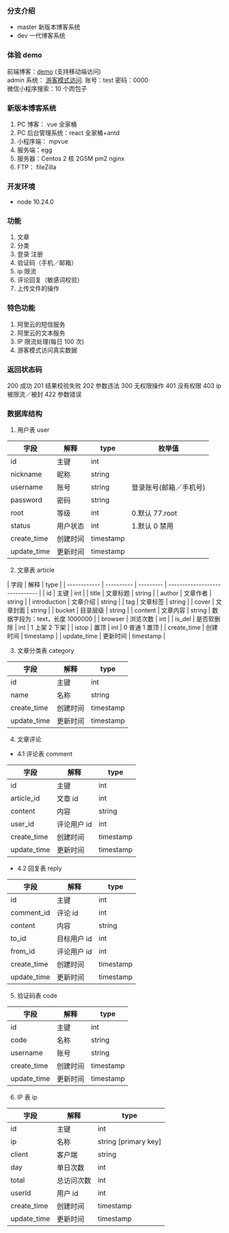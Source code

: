 ### 分支介绍

- master 新版本博客系统
- dev 一代博客系统

### 体验 demo

前端博客：[demo](https://www.zhooson.cn) (支持移动端访问)  
admin 系统： [游客模式访问](https://admin.zhooson.com). 账号：test 密码：0000  
微信小程序搜索：10 个肉包子

### 新版本博客系统

1. PC 博客： vue 全家桶
2. PC 后台管理系统：react 全家桶+antd
3. 小程序端： mpvue
4. 服务端：egg
5. 服务器：Centos 2 核 2G5M pm2 nginx
6. FTP： fileZilla

### 开发环境

- node 10.24.0

### 功能

1. 文章
2. 分类
3. 登录 注册
4. 验证码（手机／邮箱）
5. ip 限流
6. 评论回复（敏感词校验）
7. 上传文件的操作

### 特色功能

1. 阿里云的短信服务
2. 阿里云的文本服务
3. IP 限流处理(每日 100 次)
4. 游客模式访问真实数据

### 返回状态码

200 成功
201 结果校验失败
202 参数违法
300 无权限操作
401 没有权限
403 ip 被限流／被封
422 参数错误

### 数据库结构

1. 用户表 user

| 字段        | 解释     | type      | 枚举值                 |
| ----------- | -------- | --------- | ---------------------- |
| id          | 主键     | int       |
| nickname    | 昵称     | string    |                        |
| username    | 账号     | string    | 登录账号(邮箱／手机号) |
| password    | 密码     | string    |                        |
| root        | 等级     | int       | 0.默认 77.root         |
| status      | 用户状态 | int       | 1.默认 0 禁用          |
| create_time | 创建时间 | timestamp |
| update_time | 更新时间 | timestamp |

2. 文章表 article

| 字段         | 解释       | type      |
| ------------ | ---------- | --------- | ------------------------------ |
| id           | 主键       | int       |
| title        | 文章标题   | string    |
| author       | 文章作者   | string    |
| introduction | 文章介绍   | string    |
| tag          | 文章标签   | string    |
| cover        | 文章封面   | string    |
| bucket       | 目录层级   | string    |
| content      | 文章内容   | string    | 数据字段为：text，长度 1000000 |
| browser      | 浏览次数   | int       |
| is_del       | 是否软删除 | int       | 1 上架 2 下架                  |
| istop        | 置顶       | int       | 0 普通 1 置顶                  |
| create_time  | 创建时间   | timestamp |
| update_time  | 更新时间   | timestamp |

3. 文章分类表 category

| 字段        | 解释     | type      |
| ----------- | -------- | --------- |
| id          | 主键     | int       |
| name        | 名称     | string    |
| create_time | 创建时间 | timestamp |
| update_time | 更新时间 | timestamp |

4. 文章评论

- 4.1 评论表 comment

| 字段        | 解释        | type      |
| ----------- | ----------- | --------- |
| id          | 主键        | int       |
| article_id  | 文章 id     | int       |
| content     | 内容        | string    |
| user_id     | 评论用户 id | int       |
| create_time | 创建时间    | timestamp |
| update_time | 更新时间    | timestamp |

- 4.2 回复表 reply

| 字段        | 解释        | type      |
| ----------- | ----------- | --------- |
| id          | 主键        | int       |
| comment_id  | 评论 id     | int       |
| content     | 内容        | string    |
| to_id       | 目标用户 id | int       |
| from_id     | 评论用户 id | int       |
| create_time | 创建时间    | timestamp |
| update_time | 更新时间    | timestamp |

5. 验证码表 code

| 字段        | 解释     | type      |
| ----------- | -------- | --------- |
| id          | 主键     | int       |
| code        | 名称     | string    |
| username    | 账号     | string    |
| create_time | 创建时间 | timestamp |
| update_time | 更新时间 | timestamp |

6. IP 表 ip

| 字段        | 解释       | type                 |
| ----------- | ---------- | -------------------- |
| id          | 主键       | int                  |
| ip          | 名称       | string [primary key] |
| client      | 客户端     | string               |
| day         | 单日次数   | int                  |
| total       | 总访问次数 | int                  |
| userId      | 用户 id    | int                  |
| create_time | 创建时间   | timestamp            |
| update_time | 更新时间   | timestamp            |
